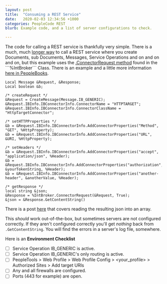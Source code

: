 ```yaml
---
layout: post
title:  "Consuming a REST Service"
date:   2020-02-03 12:34:56 +1000
categories: PeopleCode REST
blurb: Example code, and a list of server configurations to check.

---
```

The code for calling a REST service is thankfully very simple. There is a much, much [longer way](http://deepakpeoplesoft.blogspot.com/2017/02/consume-rest-web-service-in-peoplesoft.html ) to call a REST service where you create Documents, sub Documents, Messages, Service Operations and on and on and on, but this example uses the [.ConnectorRequest method]([https://docs.oracle.com/cd/E92519_02/pt856pbr3/eng/pt/tpcr/langref_IntBrokerClassMethods-071247.html#u597a1438-7ff6-4da7-9d4b-7037d0ac5cfb](https://docs.oracle.com/cd/E92519_02/pt856pbr3/eng/pt/tpcr/langref_IntBrokerClassMethods-071247.html#u597a1438-7ff6-4da7-9d4b-7037d0ac5cfb)) found in the ```%IntBroker``` Class. There is an example and a little more information [here in PeopleBooks]([https://docs.oracle.com/cd/E92519_02/pt856pbr3/eng/pt/tiba/task_BypassingIntegrationEnginestoSendMessages-497cf6.html#u6c77a94a-e02b-42e1-b5df-37f6fde524d4](https://docs.oracle.com/cd/E92519_02/pt856pbr3/eng/pt/tiba/task_BypassingIntegrationEnginestoSendMessages-497cf6.html#u6c77a94a-e02b-42e1-b5df-37f6fde524d4)).

```
Local Message &Request, &Response;
Local boolean &b;

/* createRequest */
&Request = CreateMessage(Message.IB_GENERIC);
&Request.IBInfo.IBConnectorInfo.ConnectorName = "HTTPTARGET";
&Request.IBInfo.IBConnectorInfo.ConnectorClassName = "HttpTargetConnector";

/* setHTTPProperties */
&b = &Request.IBInfo.IBConnectorInfo.AddConnectorProperties("Method", "GET", %HttpProperty);
&b = &Request.IBInfo.IBConnectorInfo.AddConnectorProperties("URL", &URI, %HttpProperty);

/* setHeaders */
&b = &Request.IBInfo.IBConnectorInfo.AddConnectorProperties("accept", "application/json", %Header);
&b = &Request.IBInfo.IBConnectorInfo.AddConnectorProperties("authorization", &yourTokenString, %Header);
&b = &Request.IBInfo.IBConnectorInfo.AddConnectorProperties("another-header", &anotherValue, %Header);

/* getResponse */
local string &json;
&Response = %IntBroker.ConnectorRequest(&Request, True);
&json = &Response.GetContentString()
```
There is a post [here]([https://evlpanda.github.io/peoplecode/json/2019/12/19/reading_json.html](https://evlpanda.github.io/peoplecode/json/2019/12/19/reading_json.html)) that covers reading the resulting json into an array.

This *should* work out-of-the-box, but sometimes servers are not configured correctly. If they aren't configured correctly you'll get *nothing* back from ```.GetContentString```. You will find the errors in a server's log file, somewhere.

Here is an **Environment Checklist**

- [ ] Service Operation IB_GENERIC is active. 
- [ ] Service Operation IB_GENERIC's only routing is active.
- [ ] PeopleTools > Web Profile  > Web Profile Config > <your_profile> > Authorized Sites > Add target URIs
- [ ] Any and all firewalls are configured.
- [ ] Ports (443 for example) are open.
